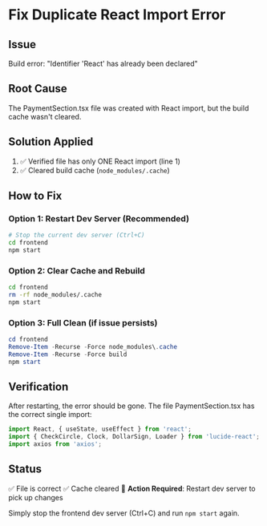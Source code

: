 # Fix Duplicate React Import Error

## Issue
Build error: "Identifier 'React' has already been declared"

## Root Cause
The PaymentSection.tsx file was created with React import, but the build cache wasn't cleared.

## Solution Applied
1. ✅ Verified file has only ONE React import (line 1)
2. ✅ Cleared build cache (`node_modules/.cache`)

## How to Fix

### Option 1: Restart Dev Server (Recommended)
```bash
# Stop the current dev server (Ctrl+C)
cd frontend
npm start
```

### Option 2: Clear Cache and Rebuild
```bash
cd frontend
rm -rf node_modules/.cache
npm start
```

### Option 3: Full Clean (if issue persists)
```powershell
cd frontend
Remove-Item -Recurse -Force node_modules\.cache
Remove-Item -Recurse -Force build
npm start
```

## Verification
After restarting, the error should be gone. The file PaymentSection.tsx has the correct single import:

```typescript
import React, { useState, useEffect } from 'react';
import { CheckCircle, Clock, DollarSign, Loader } from 'lucide-react';
import axios from 'axios';
```

## Status
✅ File is correct
✅ Cache cleared
🔄 **Action Required**: Restart dev server to pick up changes

Simply stop the frontend dev server (Ctrl+C) and run `npm start` again.
